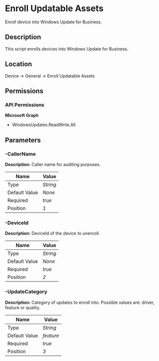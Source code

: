 # Enroll Updatable Assets

Enroll device into Windows Update for Business.

## Description

This script enrolls devices into Windows Update for Business.

## Location

Device &rarr; General &rarr; Enroll Updatable Assets

## Permissions

### API Permissions

**Microsoft Graph**
- WindowsUpdates.ReadWrite.All

## Parameters

### -CallerName

**Description:** Caller name for auditing purposes. 

| Name | Value |
|---|---|
| Type | _String_ |
| Default Value | _None_ |
| Required | _true_ |
| Position | _1_ |

### -DeviceId

**Description:** DeviceId of the device to unenroll. 

| Name | Value |
|---|---|
| Type | _String_ |
| Default Value | _None_ |
| Required | _true_ |
| Position | _2_ |

### -UpdateCategory

**Description:** Category of updates to enroll into. Possible values are: driver, feature or quality. 

| Name | Value |
|---|---|
| Type | _String_ |
| Default Value | _feature_ |
| Required | _true_ |
| Position | _3_ |


